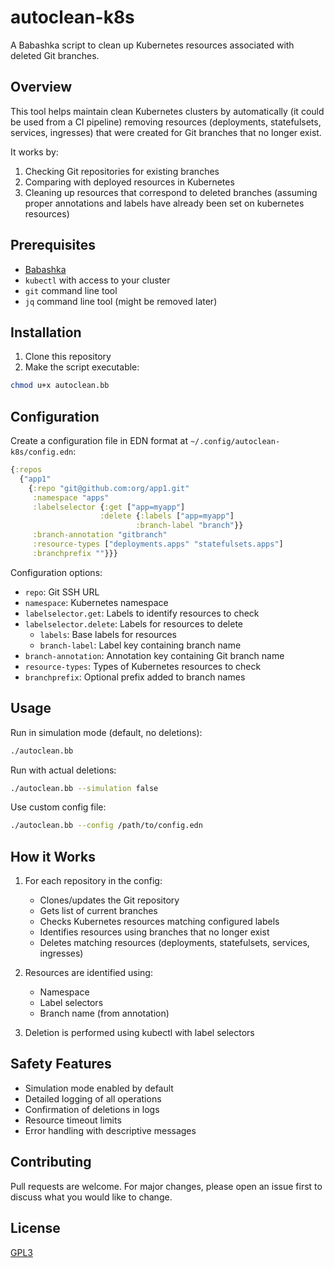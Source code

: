 # autoclean-k8s

A Babashka script to clean up Kubernetes resources associated with deleted Git branches.

## Overview

This tool helps maintain clean Kubernetes clusters by automatically (it could be used from a CI pipeline) removing resources (deployments, statefulsets, services, ingresses) that were created for Git branches that no longer exist.

It works by:
1. Checking Git repositories for existing branches
2. Comparing with deployed resources in Kubernetes
3. Cleaning up resources that correspond to deleted branches (assuming proper annotations and labels have already been set on kubernetes resources)

## Prerequisites

- [Babashka](https://github.com/babashka/babashka#installation)
- `kubectl` with access to your cluster
- `git` command line tool
- `jq` command line tool (might be removed later)

## Installation

1. Clone this repository
2. Make the script executable:
```bash
chmod u+x autoclean.bb
```

## Configuration

Create a configuration file in EDN format at `~/.config/autoclean-k8s/config.edn`:

```clojure
{:repos 
  {"app1"
    {:repo "git@github.com:org/app1.git"
     :namespace "apps"
     :labelselector {:get ["app=myapp"]
                    :delete {:labels ["app=myapp"]
                            :branch-label "branch"}}
     :branch-annotation "gitbranch"
     :resource-types ["deployments.apps" "statefulsets.apps"]
     :branchprefix ""}}}
```

Configuration options:
- `repo`: Git SSH URL
- `namespace`: Kubernetes namespace
- `labelselector.get`: Labels to identify resources to check
- `labelselector.delete`: Labels for resources to delete
  - `labels`: Base labels for resources
  - `branch-label`: Label key containing branch name
- `branch-annotation`: Annotation key containing Git branch name
- `resource-types`: Types of Kubernetes resources to check
- `branchprefix`: Optional prefix added to branch names

## Usage

Run in simulation mode (default, no deletions):
```bash
./autoclean.bb
```

Run with actual deletions:
```bash
./autoclean.bb --simulation false
```

Use custom config file:
```bash
./autoclean.bb --config /path/to/config.edn
```

## How it Works

1. For each repository in the config:
   - Clones/updates the Git repository
   - Gets list of current branches
   - Checks Kubernetes resources matching configured labels
   - Identifies resources using branches that no longer exist
   - Deletes matching resources (deployments, statefulsets, services, ingresses)

2. Resources are identified using:
   - Namespace
   - Label selectors
   - Branch name (from annotation)

3. Deletion is performed using kubectl with label selectors

## Safety Features

- Simulation mode enabled by default
- Detailed logging of all operations
- Confirmation of deletions in logs
- Resource timeout limits
- Error handling with descriptive messages

## Contributing

Pull requests are welcome. For major changes, please open an issue first to discuss what you would like to change.

## License

[GPL3](LICENSE)

